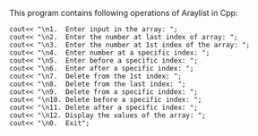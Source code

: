 This program contains following operations of Araylist in Cpp:    
    
    cout<< "\n1.  Enter input in the array: ";
    cout<< "\n2.  Enter the number at last index of array: ";
    cout<< "\n3.  Enter the number at 1st index of the array: ";
    cout<< "\n4.  Enter number at a specific index: ";
    cout<< "\n5.  Enter before a specific index: ";
    cout<< "\n6.  Enter after a specific index: ";
    cout<< "\n7.  Delete from the 1st index: ";
    cout<< "\n8.  Delete from the last index: ";
    cout<< "\n9.  Delete from a specific inddex: ";
    cout<< "\n10. Delete before a specific index: ";
    cout<< "\n11. Delete after a specific index: ";
    cout<< "\n12. Display the values of the array: ";
    cout<< "\n0.  Exit";
